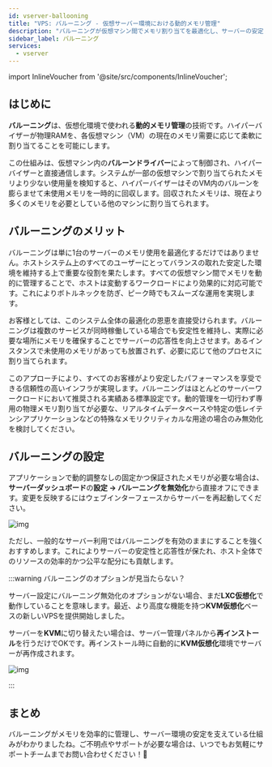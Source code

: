 ```yaml
---
id: vserver-ballooning
title: "VPS: バルーニング - 仮想サーバー環境における動的メモリ管理"
description: "バルーニングが仮想マシン間でメモリ割り当てを最適化し、サーバーの安定性とパフォーマンスを向上させる仕組みを解説 → 今すぐ詳しくチェック"
sidebar_label: バルーニング
services:
  - vserver
---
```


import InlineVoucher from '@site/src/components/InlineVoucher';

## はじめに

**バルーニング**は、仮想化環境で使われる**動的メモリ管理**の技術です。ハイパーバイザーが物理RAMを、各仮想マシン（VM）の現在のメモリ需要に応じて柔軟に割り当てることを可能にします。

この仕組みは、仮想マシン内の**バルーンドライバー**によって制御され、ハイパーバイザーと直接通信します。システムが一部の仮想マシンで割り当てられたメモリより少ない使用量を検知すると、ハイパーバイザーはそのVM内のバルーンを膨らませて未使用メモリを一時的に回収します。回収されたメモリは、現在より多くのメモリを必要としている他のマシンに割り当てられます。



## バルーニングのメリット

バルーニングは単に1台のサーバーのメモリ使用を最適化するだけではありません。ホストシステム上のすべてのユーザーにとってバランスの取れた安定した環境を維持する上で重要な役割を果たします。すべての仮想マシン間でメモリを動的に管理することで、ホストは変動するワークロードにより効果的に対応可能です。これによりボトルネックを防ぎ、ピーク時でもスムーズな運用を実現します。

お客様としては、このシステム全体の最適化の恩恵を直接受けられます。バルーニングは複数のサービスが同時稼働している場合でも安定性を維持し、実際に必要な場所にメモリを確保することでサーバーの応答性を向上させます。あるインスタンスで未使用のメモリがあっても放置されず、必要に応じて他のプロセスに割り当てられます。

このアプローチにより、すべてのお客様がより安定したパフォーマンスを享受できる信頼性の高いインフラが実現します。バルーニングはほとんどのサーバーワークロードにおいて推奨される実績ある標準設定です。動的管理を一切行わず専用の物理メモリ割り当てが必要な、リアルタイムデータベースや特定の低レイテンシアプリケーションなどの特殊なメモリクリティカルな用途の場合のみ無効化を検討してください。



## バルーニングの設定

アプリケーションで動的調整なしの固定かつ保証されたメモリが必要な場合は、**サーバーダッシュボード**の**設定 → バルーニングを無効化**から直接オフにできます。変更を反映するにはウェブインターフェースからサーバーを再起動してください。

![img](https://screensaver01.zap-hosting.com/index.php/s/zK92KzbQ7LQe79d/download)

ただし、一般的なサーバー利用ではバルーニングを有効のままにすることを強くおすすめします。これによりサーバーの安定性と応答性が保たれ、ホスト全体でのリソースの効率的かつ公平な配分にも貢献します。

:::warning バルーニングのオプションが見当たらない？

サーバー設定にバルーニング無効化のオプションがない場合、まだ**LXC仮想化**で動作していることを意味します。最近、より高度な機能を持つ**KVM仮想化**ベースの新しいVPSを提供開始しました。

サーバーを**KVM**に切り替えたい場合は、サーバー管理パネルから**再インストール**を行うだけでOKです。再インストール時に自動的に**KVM仮想化**環境でサーバーが再作成されます。

![img](https://screensaver01.zap-hosting.com/index.php/s/Mcq4SyD92XKSZ3E/download)

:::

## まとめ

バルーニングがメモリを効率的に管理し、サーバー環境の安定を支えている仕組みがわかりましたね。ご不明点やサポートが必要な場合は、いつでもお気軽にサポートチームまでお問い合わせください！🙂

<InlineVoucher />


<InlineVoucher />